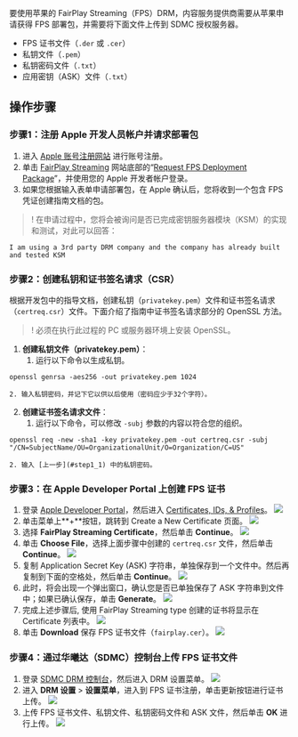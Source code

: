 要使用苹果的 FairPlay Streaming（FPS）DRM，内容服务提供商需要从苹果申请获得 FPS 部署包，并需要将下面文件上传到 SDMC 授权服务器。
- FPS 证书文件（`.der` 或 `.cer`）
- 私钥文件（`.pem`）
- 私钥密码文件（`.txt`）
- 应用密钥（ASK）文件（`.txt`）

## 操作步骤
 [](id:step1)
### 步骤1：注册 Apple 开发人员帐户并请求部署包
1. 进入 [Apple 账号注册网站](https://developer.apple.com/support/enrollment/) 进行账号注册。
2. 单击 [FairPlay Streaming](https://developer.apple.com/streaming/fps/) 网站底部的“[Request FPS Deployment Package](https://developer.apple.com/contact/fps/)”，并使用您的 Apple 开发者帐户登录。
3. 如果您根据输入表单申请部署包，在 Apple 确认后，您将收到一个包含 FPS 凭证创建指南文档的包。

>! 在申请过程中，您将会被询问是否已完成密钥服务器模块（KSM）的实现和测试，对此可以回答：
```
I am using a 3rd party DRM company and the company has already built and tested KSM
```

 [](id:step2)
### 步骤2：创建私钥和证书签名请求（CSR）
根据开发包中的指导文档，创建私钥（`privatekey.pem`）文件和证书签名请求（`certreq.csr`）文件。下面介绍了指南中证书签名请求部分的 OpenSSL 方法。
>! 必须在执行此过程的 PC 或服务器环境上安装 OpenSSL。

1. **创建私钥文件（privatekey.pem）**：
	1. 运行以下命令以生成私钥。[](id:step1_1)
```
openssl genrsa -aes256 -out privatekey.pem 1024
```
	2. 输入私钥密码，并记下它以供以后使用（密码应少于32个字符）。
2. **创建证书签名请求文件**：
	1. 运行以下命令，可以修改 `-subj` 参数的内容以符合您的组织。
```
openssl req -new -sha1 -key privatekey.pem -out certreq.csr -subj "/CN=SubjectName/OU=OrganizationalUnit/O=Organization/C=US"
```
	2. 输入 [上一步](#step1_1) 中的私钥密码。

[](id:step3)
### 步骤3：在 Apple Developer Portal 上创建 FPS 证书
1. 登录 [Apple Developer Portal](https://developer.apple.com/)，然后进入 [Certificates, IDs, & Profiles](https://developer.apple.com/account/ios/certificate/)。
![](https://qcloudimg.tencent-cloud.cn/raw/3c2963e1317986b25f05014042f120de.png)
2. 单击菜单上**+**按钮，跳转到 Create a New Certificate 页面。
![](https://qcloudimg.tencent-cloud.cn/raw/79a02a3d039ae6bfe40144e2d90b0d44.png)
3. 选择 **FairPlay Streaming Certificate**，然后单击 **Continue**。
![](https://qcloudimg.tencent-cloud.cn/raw/fef15cd65ddf3c21752c3b71c37b9b04.png)
4. 单击 **Choose File**，选择上面步骤中创建的 `certreq.csr` 文件，然后单击 **Continue**。
![](https://qcloudimg.tencent-cloud.cn/raw/d179f0554b61453a51e2a6efa83338e9.png)
5. 复制 Application Secret Key (ASK) 字符串，单独保存到一个文件中。然后再复制到下面的空格处，然后单击 **Continue**。
![](https://qcloudimg.tencent-cloud.cn/raw/3a69ea9e79824df5d39213373830c8a2.png)
6. 此时，将会出现一个弹出窗口，确认您是否已单独保存了 ASK 字符串到文件中；如果已确认保存，单击 **Generate**。
![](https://qcloudimg.tencent-cloud.cn/raw/1a9471e089b5224e393b8efecd5a77c7.png)
7. 完成上述步骤后, 使用 FairPlay Streaming type 创建的证书将显示在 Certificate 列表中。
![](https://qcloudimg.tencent-cloud.cn/raw/0a0a4fa58cb43e811b21f34bfa91823e.png)
8. 单击 **Download** 保存 FPS 证书文件（`fairplay.cer`）。
![](https://qcloudimg.tencent-cloud.cn/raw/dcc1be70e6c01658348920c8856ec6c2.png)

[](id:step4)
### 步骤4：通过华曦达（SDMC）控制台上传 FPS 证书文件
1. 登录 [SDMC DRM 控制台](https://www.xmediacloud.com/contact-us/)，然后进入 DRM 设置菜单。
![](https://qcloudimg.tencent-cloud.cn/raw/3147f0f1b675351dfdde217fc5449ceb.png)
2. 进入 **DRM 设置** > **设置菜单**，进入到 FPS 证书注册，单击更新按钮进行证书上传。
![](https://qcloudimg.tencent-cloud.cn/raw/b6e7c92bab1dc0c7efa7b8bbfc179303.png)
3. 上传 FPS 证书文件、私钥文件、私钥密码文件和 ASK 文件，然后单击 **OK** 进行上传。
![](https://qcloudimg.tencent-cloud.cn/raw/c318449d607d21ed74d2aaaa89119f9e.png)
